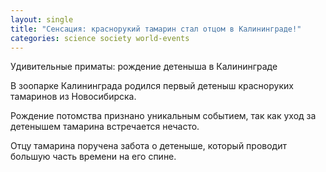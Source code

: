 ```yaml
---
layout: single
title: "Сенсация: краснорукий тамарин стал отцом в Калининграде!"
categories: science society world-events
---
```

Удивительные приматы: рождение детеныша в Калининграде

В зоопарке Калининграда родился первый детеныш красноруких тамаринов из Новосибирска.

Рождение потомства признано уникальным событием, так как уход за детенышем тамарина встречается нечасто.

Отцу тамарина поручена забота о детеныше, который проводит большую часть времени на его спине.